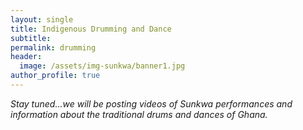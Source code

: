 ```yaml
---
layout: single
title: Indigenous Drumming and Dance
subtitle:
permalink: drumming
header:
  image: /assets/img-sunkwa/banner1.jpg
author_profile: true
---
```


_Stay tuned...we will be posting videos of Sunkwa performances and information about the traditional drums and dances of Ghana._
